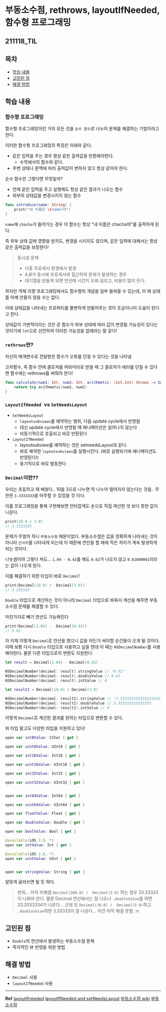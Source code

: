 ﻿# 부동소수점, rethrows, layoutIfNeeded, 함수형 프로그래밍

## 211118_TIL

## 목차 
- [학습 내용](#학습-내용) 
- [고민된 점 ](#고민된-점)
- [해결 방법](#해결-방법)


## 학습 내용

### 함수형 프로그래밍

함수형 프로그래밍이란 거의 모든 것을 `순수 함수`로 나누어 문제를 해결하는 기법이라고 한다. 

이러한 함수형 프로그래밍의 특징은 아래와 같다. 

- 같은 입력을 주는 경우 항상 같은 출력값을 반환해야한다. 
	- 수학에서의 함수와 같다. 
- 주변 상태나 문맥에 따라 출력값이 변하지 않고 항상 같아야 한다. 

순수 함수란 그렇다면 무엇일까? 

- 언제 같은 입력을 주고 실행해도 항상 같은 결과가 나오는 함수 
- 외부의 상태값을 변경시키지 않는 함수

```swift
func introduce(name: String) {
	print("내 이름은 \(name)야")
}
```

`name`에 `chacha`가 들어가는 경우 이 함수는 항상 "내 이름은 chacha야"를 출력하게 된다. 

즉 외부 상태 값에 영향을 받지도, 변경을 시키지도 않으며, 같은 입력에 대해서는 항상 같은 출력값을 보장한다!

> 동시성 문제
> - 다중 프로세서 환경에서 발생
> - A,B가 동시에 프로세서에 접근하여 문제가 발생하는 경우
> - 대기열을 만들게 되면 연산에 시간이 오래 걸리고, 비용이 많이 든다. 

하지만 객체 지향 프로그래밍에서도 함수형의 개념을 일부 들여올 수 있는데, 이 때 상태를 아예 만들지 않을 수는 없다. 

이에 상태값을 나타내는 프로퍼티를 불변하게 만들어주는 것이 조금이나마 도움이 된다고 한다. 

상태값이 가변적이라는 것은 곧 함수가 외부 상태에 따라 값이 변경될 가능성이 있다는 것이기에 `let`으로 선언하여 이러한 가능성을 없애라는 말 같다!

### `rethrows`란? 

자신의 매개변수로 전달받은 함수가 오류를 던질 수 있다는 것을 나타냄 

고차함수, 즉 함수 안에 클로저를 파라미터로 받을 때 그 클로저가 에러를 던질 수 있다면 함수에는 rethrows를 써줘야 한다! 

```swift
func calculate(num1: Int, num2: Int, arithmetic: (Int,Int) throws -> Int) rethrows -> Int {
    return try arithmetic(num1, num2)
}
```

### `LayoutIfNeeded `vs `SetNeedsLayout`

- `SetNeedsLayout`
	- `layoutsubviews`를 예약하는 행위, 다음 update cycle에서 반영됨
	- 대신 update cycle에서 반영될 때 애니메이션은 일어나지 않는다
	- 비동기적으로 호출되고 바로 반환된다
- `LayoutIfNeeded`
	- layoutsubview를 예약하는 것은 setneedsLayout과 같다. 
	- 바로 예약한 `layoutsubviews`를 실행시킨다. (바로 실행되기에 애니메이션도 반영된다!)
	- 동기적으로 바로 발동한다

### `Decimal`이란??

우리는 초등학교 때 배웠다.. 10을 3으로 나누면 딱 나누어 떨어지지 않는다는 것을.. 무한한 `3.3333333`을 마주할 수 있었을 것 이다.  

이를 프로그래밍을 통해 구현해보면 안타깝게도 손으로 직접 계산한 것 보다 못한 값이 나온다.

```swift
print(10.0 / 3.0)
// 3.3333335
```

문제가 무얼까 하니 `부동소수점` 때문이었다. 부동소수점은 값을 정확하게 나타내는 것이 아니라 `근사치`를 나타내게 되는데 이 때문에 연산을 할 때에 작은 차이가 계속 발생하게 되는 것이다. 

나눗셈이야 그렇다 쳐도... `1.04 - 0.42`를 해도 `0.62`가 나오지 않고 `0.61000001`이라는 값이 나오게 된다. 

이를 해결하기 위한 타입이 바로 `Decimal`! 

```swift
print(Decimal(10.0) /  Decimal(3.0))
// 3.333333
```

`Double` 타입으로 계산하는 것이 아니라 `Decimal` 타입으로 바꿔서 계산을 해주면 부동소수점 문제를 해결할 수 있다. 

마찬가지로 빼기 연산도 가능해진다

```swift
print(Decimal(1.04) -  Decimal(0.42))
// 0.62
```

자 이제 이렇게 `Decimal`로 연산을 했으니 값을 어딘가 써야할 순간들이 오게 될 것이다. 이때 보통 다시 `Double` 타입으로 사용하고 싶을 텐데 이 때는 `NSDecimalNumber`를 사용해야한다. 물론 다른 타입으로의 변환도 지원한다. 

```swift
let result = Decimal(1.04) - Decimal(0.42)

NSDecimalNumber(decimal: result).stringValue // "0.62"
NSDecimalNumber(decimal: result).doubleValue // 0.62
NSDecimalNumber(decimal: result).intValue // 0

let result2 = Decimal(10.0) / Decimal(3.0)

NSDecimalNumber(decimal: result2).stringValue // "3.3333333333333333333333333333333333333"
NSDecimalNumber(decimal: result2).doubleValue // 3.333333333333333
NSDecimalNumber(decimal: result2).intValue // 0
```
이렇게 `Decimal`로 계산한 결과를 원하는 타입으로 변환할 수 있다. 

위 타입 말고도 다양한 타입을 지원하고 있다!
```swift
open var int8Value: CChar { get }

open var uint8Value: UInt8 { get }

open var int16Value: Int16 { get }

open var uint16Value: UInt16 { get }

open var int32Value: Int32 { get }

open var uint32Value: UInt32 { get }


open var int64Value: Int64 { get }

open var uint64Value: UInt64 { get }

open var floatValue: Float { get }

open var doubleValue: Double { get }

open var boolValue: Bool { get }

@available(iOS 2.0, *)
open var intValue: Int { get }

@available(iOS 2.0, *)
open var uintValue: UInt { get }


open var stringValue: String { get }
```

알맞게 골라쓰면 될 듯 하다. 

> 번외... 아직 미해결
>  `Decimal(100.0) /  Decimal(3.0)` 하는 경우 33.33333이 나와야 한다. 물론 Decimal 연산에서는 잘 나오나 `.doubleValue`를 하면 33.3333334가 나온다... 
>  근데 또 `Decimal(10.0) /  Decimal(3.0)`하고 `.doubleValue`하면 3.33333이 잘 나온다... 
>  이건 아직 해결 못함..ㅠ

## 고민된 점 
- `Double`의 연산에서 발생하는 부동소수점 문제
- 즉각적인 뷰 반영을 위한 방법

## 해결 방법 
- `Decimal` 사용
- `layoutIfNeeded` 사용
 ---
 

**Ref**
[layoutifneeded](https://stackoverflow.com/questions/1182945/how-is-layoutifneeded-used)
[layoutIfNeeded and setNeedsLayout](https://baked-corn.tistory.com/105)
[부동소수점 wiki](https://ko.wikipedia.org/wiki/%EB%B6%80%EB%8F%99%EC%86%8C%EC%88%98%EC%A0%90)
[부동소수점](https://github.com/TheSwiftists/effective-swift/blob/main/9%EC%9E%A5_%EC%9D%BC%EB%B0%98%EC%A0%81%EC%9D%B8_%ED%94%84%EB%A1%9C%EA%B7%B8%EB%9E%98%EB%B0%8D_%EC%9B%90%EC%B9%99/item60.md)


